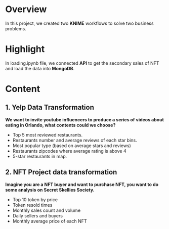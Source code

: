 # Overview
In this project, we created two **KNIME** workflows to solve two business problems.

# Highlight
In loading.ipynb file, we connected **API** to get the secondary sales of NFT and load the data into **MongoDB**.


# Content
## 1. Yelp Data Transformation
**We want to invite youtube influencers to produce a series of videos about eating in Orlando, what contents could we choose?**
- Top 5 most reviewed restaurants.
- Restaurants number and average reviews of each star bins.
- Most popular type (based on average stars and reviews)
- Restaurants zipcodes where average rating is above 4
- 5-star restaurants in map.

## 2. NFT Project data transformation
**Imagine you are a NFT buyer and want to purchase NFT, you want to do some analysis on Secret Skellies Society.**
- Top 10 token by price
- Token resold times
- Monthly sales count and volume
- Daily sellers and buyers 
- Monthly average price of each NFT
